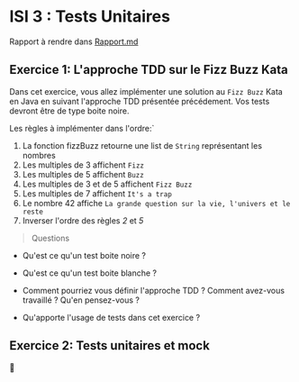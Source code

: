 # ISI 3 : Tests Unitaires

Rapport à rendre dans [Rapport.md](Rapport.md)

## Exercice 1: L'approche TDD sur le Fizz Buzz Kata

Dans cet exercice, vous allez implémenter une solution au `Fizz Buzz` Kata en Java en suivant l'approche TDD présentée précédement.
Vos tests devront être de type boite noire.

Les règles à implémenter dans l'ordre:`
1. La fonction fizzBuzz retourne une list de `String` représentant les nombres
2. Les multiples de 3 affichent `Fizz`
3. Les multiples de 5 affichent `Buzz` 
4. Les multiples de 3 et de 5 affichent `Fizz Buzz`
5. Les multiples de 7 affichent `It's a trap`
6. Le nombre 42 affiche `La grande question sur la vie, l'univers et le reste`
7. Inverser l'ordre des règles *2* et *5*


>Questions 

* Qu'est ce qu'un test boite noire ?

* Qu'est ce qu'un test boite blanche ?

* Comment pourriez vous définir l'approche TDD ? Comment avez-vous travaillé ? Qu'en pensez-vous ?

* Qu'apporte l'usage de tests dans cet exercice ?


## Exercice 2: Tests unitaires et mock

:construction: